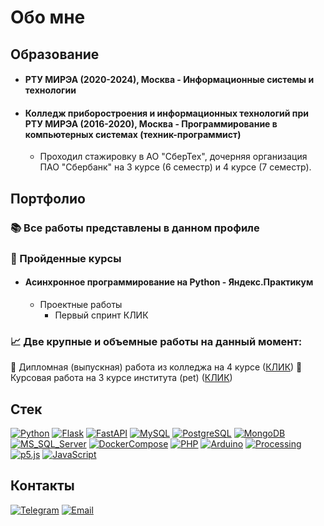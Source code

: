 # Обо мне
## Образование
+ #### РТУ МИРЭА (2020-2024), Москва - Информационные системы и технологии
+ #### Колледж приборостроения и информационных технологий при РТУ МИРЭА (2016-2020), Москва - Программирование в компьютерных системах (техник-программист)
    + Проходил стажировку в АО "СберТех", дочерняя организация ПАО "Сбербанк" на 3 курсе (6 семестр) и 4 курсе (7 семестр).

## Портфолио
### 📚 Все работы представлены в данном профиле

### 📜 Пройденные курсы
+ #### Асинхронное программирование на Python - Яндекс.Практикум
    + Проектные работы
        + Первый спринт КЛИК

### 📈 Две крупные и объемные работы на данный момент:
📝 Дипломная (выпускная) работа из колледжа на 4 курсе ([КЛИК](https://github.com/Borobeyka/is_3dprinters))
📝 Курсовая работа на 3 курсе института (pet) ([КЛИК](https://github.com/Borobeyka/rent))

## Стек
[![Python](https://img.shields.io/badge/Python-000?style=for-the-badge&logo=Python)](https://github.com/Borobeyka)
[![Flask](https://img.shields.io/badge/Flask-000?style=for-the-badge&logo=Flask)](https://github.com/Borobeyka)
[![FastAPI](https://img.shields.io/badge/FastAPI-000?style=for-the-badge&logo=FastAPI)](https://github.com/Borobeyka)
[![MySQL](https://img.shields.io/badge/MySQL-000?style=for-the-badge&logo=MySQL)](https://github.com/Borobeyka)
[![PostgreSQL](https://img.shields.io/badge/PostgreSQL-000?style=for-the-badge&logo=PostgreSQL)](https://github.com/Borobeyka)
[![MongoDB](https://img.shields.io/badge/MongoDB-000?style=for-the-badge&logo=MongoDB)](https://github.com/Borobeyka)
[![MS_SQL_Server](https://img.shields.io/badge/MS_SQL_Server-000?style=for-the-badge&logo=microsoftsqlserver)](https://github.com/Borobeyka)
[![DockerCompose](https://img.shields.io/badge/Docker_Compose-000?style=for-the-badge&logo=docker)](https://github.com/Borobeyka)
[![PHP](https://img.shields.io/badge/PHP-000?style=for-the-badge&logo=PHP)](https://github.com/Borobeyka)
[![Arduino](https://img.shields.io/badge/Arduino-000?style=for-the-badge&logo=Arduino)](https://github.com/Borobeyka)
[![Processing](https://img.shields.io/badge/Processing-000?style=for-the-badge&logo=Processing%20Foundation)](https://github.com/Borobeyka)
[![p5.js](https://img.shields.io/badge/p5.js-000?style=for-the-badge&logo=p5.js)](https://github.com/Borobeyka)
[![JavaScript](https://img.shields.io/badge/JavaScript-000?style=for-the-badge&logo=JavaScript)](https://github.com/Borobeyka)

## Контакты
[![Telegram](https://img.shields.io/badge/Telegram-000?style=for-the-badge&logo=Telegram)](https://t.me/borobeyka)
[![Email](https://img.shields.io/badge/EMail-000?style=for-the-badge&logo=Gmail)](mailto:malinkin.d.r@ya.ru)

